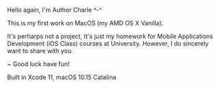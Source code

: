 Hello again, I'm Author Charle ^-^

This is my first work on MacOS (my AMD OS X Vanilla).

It's perharps not a project, It's just my homework for Mobile Applications Development (iOS Class) courses at University.
However, I do sincerely want to share with you.

~ Good luck have fun!

Built in Xcode 11, macOS 10.15 Catalina
